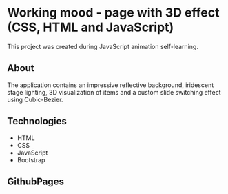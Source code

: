 # Working mood - page with 3D effect (CSS, HTML and JavaScript)
This project was created during JavaScript animation self-learning.

## About
The application contains an impressive reflective background, iridescent stage lighting, 3D visualization of items and a custom slide switching effect using Cubic-Bezier.

## Technologies
- HTML
- CSS
- JavaScript
- Bootstrap

## GithubPages